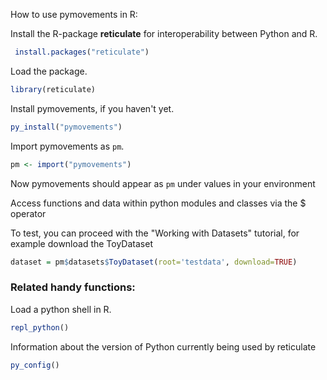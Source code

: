 How to use pymovements in R:

Install the R-package **reticulate** for interoperability between Python and R.
```r
 install.packages("reticulate")
```

Load the package.
```r
library(reticulate)
```

Install pymovements, if you haven't yet.
```r
py_install("pymovements")
```

Import pymovements as `pm`.
```r
pm <- import("pymovements")
```

Now pymovements should appear as `pm` under values in your environment

Access functions and data within python modules and classes via the $ operator

To test, you can proceed with the "Working with Datasets" tutorial, for example download the ToyDataset
```r
dataset = pm$datasets$ToyDataset(root='testdata', download=TRUE)
```



### Related handy functions:

Load a python shell in R.
```r
repl_python()
```


Information about the version of Python currently being used by reticulate
```r
py_config()
```
